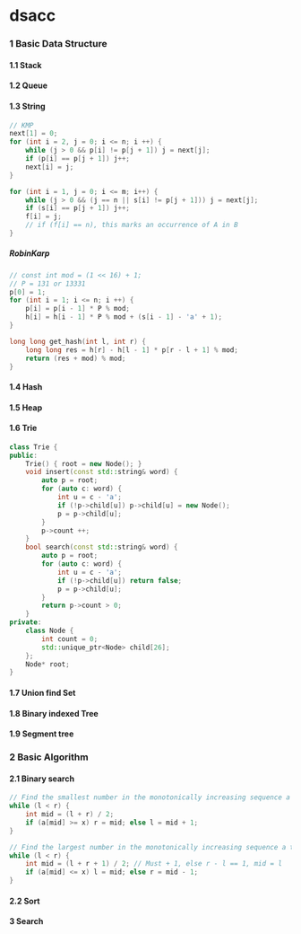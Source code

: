 # dsacc

### 1  Basic Data Structure

#### 1.1 Stack



#### 1.2 Queue



#### 1.3 String

```c++
// KMP
next[1] = 0;
for (int i = 2, j = 0; i <= n; i ++) {
	while (j > 0 && p[i] != p[j + 1]) j = next[j];
	if (p[i] == p[j + 1]) j++;
	next[i] = j;
}

for (int i = 1, j = 0; i <= m; i++) {
	while (j > 0 && (j == n || s[i] != p[j + 1])) j = next[j];
	if (s[i] == p[j + 1]) j++;
	f[i] = j;
	// if (f[i] == n), this marks an occurrence of A in B
}
```



##### RobinKarp

```C++
// const int mod = (1 << 16) + 1; 
// P = 131 or 13331
p[0] = 1;
for (int i = 1; i <= n; i ++) {
    p[i] = p[i - 1] * P % mod;
    h[i] = h[i - 1] * P % mod + (s[i - 1] - 'a' + 1);
}

long long get_hash(int l, int r) {
    long long res = h[r] - h[l - 1] * p[r - l + 1] % mod;
    return (res + mod) % mod;
}
```



#### 1.4 Hash



#### 1.5 Heap



#### 1.6 Trie

```c++
class Trie {
public: 
    Trie() { root = new Node(); }
    void insert(const std::string& word) {
        auto p = root;
        for (auto c: word) {
            int u = c - 'a';
            if (!p->child[u]) p->child[u] = new Node();
            p = p->child[u];
        }
        p->count ++;
    }
    bool search(const std::string& word) {
        auto p = root;
        for (auto c: word) {
            int u = c - 'a';
            if (!p->child[u]) return false;
            p = p->child[u];
        }
        return p->count > 0;
    }
private:
    class Node {
        int count = 0;
        std::unique_ptr<Node> child[26];
    };
    Node* root;
}

```



#### 1.7 Union find Set



#### 1.8 Binary indexed Tree



#### 1.9 Segment tree



### 2  Basic Algorithm

#### 2.1 Binary search

```c++
// Find the smallest number in the monotonically increasing sequence a that is >= x (i.e., x or its successor)
while (l < r) {
	int mid = (l + r) / 2;
	if (a[mid] >= x) r = mid; else l = mid + 1;
}

// Find the largest number in the monotonically increasing sequence a that is <= x (i.e., x or its predecessor)
while (l < r) {
	int mid = (l + r + 1) / 2; // Must + 1, else r - l == 1, mid = l
	if (a[mid] <= x) l = mid; else r = mid - 1;
}
```

#### 2.2  Sort



#### 3  Search


